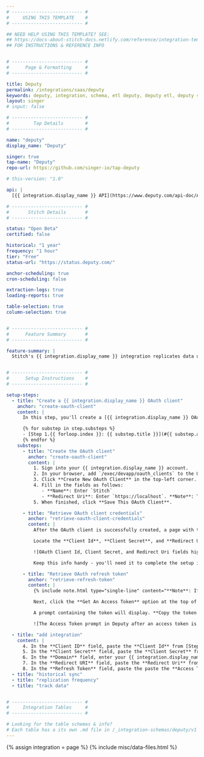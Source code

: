 ```yaml
---
# -------------------------- #
#     USING THIS TEMPLATE    #
# -------------------------- #

## NEED HELP USING THIS TEMPLATE? SEE:
## https://docs-about-stitch-docs.netlify.com/reference/integration-templates/saas/
## FOR INSTRUCTIONS & REFERENCE INFO


# -------------------------- #
#      Page & Formatting     #
# -------------------------- #

title: Deputy
permalink: /integrations/saas/deputy
keywords: deputy, integration, schema, etl deputy, deputy etl, deputy schema
layout: singer
# input: false

# -------------------------- #
#         Tap Details        #
# -------------------------- #

name: "deputy"
display_name: "Deputy"

singer: true 
tap-name: "Deputy"
repo-url: https://github.com/singer-io/tap-deputy

# this-version: "1.0"

api: |
  [{{ integration.display_name }} API](https://www.deputy.com/api-doc/API/Getting_Started){:target="new"}

# -------------------------- #
#       Stitch Details       #
# -------------------------- #

status: "Open Beta"
certified: false 

historical: "1 year"
frequency: "1 hour"
tier: "Free"
status-url: "https://status.deputy.com/"

anchor-scheduling: true
cron-scheduling: false

extraction-logs: true
loading-reports: true

table-selection: true
column-selection: true


# -------------------------- #
#      Feature Summary       #
# -------------------------- #

feature-summary: |
  Stitch's {{ integration.display_name }} integration replicates data using the {{ integration.api | flatify | strip }}. Refer to the [Schema](#schema) section for a list of objects available for replication.


# -------------------------- #
#      Setup Instructions    #
# -------------------------- #

setup-steps:
  - title: "Create a {{ integration.display_name }} OAuth client"
    anchor: "create-oauth-client"
    content: |
      In this step, you'll create a [{{ integration.display_name }} OAuth client](https://www.deputy.com/api-doc/API/Authentication){:target="new"}. This is required to generate credentials for the integration.

      {% for substep in step.substeps %}
      - [Step 1.{{ forloop.index }}: {{ substep.title }}](#{{ substep.anchor }})
      {% endfor %}
    substeps:
      - title: "Create the OAuth client"
        anchor: "create-oauth-client"
        content: |
          1. Sign into your {{ integration.display_name }} account.
          2. In your browser, add `/exec/devapp/oauth_clients` to the URL path. For example: `https://[subdomain].{{ integration.name }}.com/exec/devapp/oauth_clients`
          3. Click **Create New OAuth Client** in the top-left corner.
          4. Fill in the fields as follows:
             - **Name**: Enter `Stitch`
             - **Redirect Uri**: Enter `https://localhost`. **Note**: This is a placeholder value and is not used by {{ integration.display_name }}.
          5. When finished, click **Save This OAuth Client**.

      - title: "Retrieve OAuth client credentials"
        anchor: "retrieve-oauth-client-credentials"
        content: |
          After the OAuth client is successfully created, a page with the client's credentials will display.

          Locate the **Client Id**, **Client Secret**, and **Redirect Uri** fields:

          ![OAuth Client Id, Client Secret, and Redirect Uri fields highlighted in the Deputy OAuth UI]({{ site.baseurl }}/images/integrations/deputy-oauth-credentials.png)

          Keep this info handy - you'll need it to complete the setup in Stitch.

      - title: "Retrieve OAuth refresh token"
        anchor: "retrieve-refresh-token"
        content: |
          {% include note.html type="single-line" content="**Note**: If your user is de-activated from Deputy, this token will stop working. Another user should create a new token to ensure the integration continues functioning." %}

          Next, click the **Get An Access Token** option at the top of the page.

          A prompt containing the token will display. **Copy the token before closing the window**, as {{ integration.display_name }} will only display it once:

          ![The Access Token prompt in Deputy after an access token is created]({{ site.baseurl }}/images/integrations/deputy-access-token.png)

  - title: "add integration"
    content: |
      4. In the **Client ID** field, paste the **Client Id** from [Step 1.2](#retrieve-oauth-client-credentials).
      5. In the **Client Secret** field, paste the **Client Secret** from [Step 1.2](#retrieve-oauth-client-credentials).
      6. In the **Domain** field, enter your {{ integration.display_name }} subdomain. For example: If the URL to your {{ integration.display_name }} account is `https://stitchdata.{{ integration.name }}.com`, you'd enter `stitchdata.{{ integration.name }}.com` into this field.
      7. In the **Redirect URI** field, paste the **Redirect Uri** from [Step 1.2](#retrieve-oauth-client-credentials).
      8. In the **Refresh Token** field, paste the paste the **Access Token** from [Step 1.3](#retrieve-refresh-token).
  - title: "historical sync"
  - title: "replication frequency"
  - title: "track data"


# -------------------------- #
#     Integration Tables     #
# -------------------------- #

# Looking for the table schemas & info?
# Each table has a its own .md file in /_integration-schemas/deputy/v1
---
```

{% assign integration = page %}
{% include misc/data-files.html %}